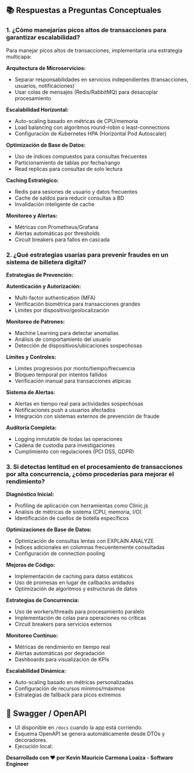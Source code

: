 ## 📚 Respuestas a Preguntas Conceptuales

### 1. ¿Cómo manejarías picos altos de transacciones para garantizar escalabilidad?

Para manejar picos altos de transacciones, implementaría una estrategia multicapa:

**Arquitectura de Microservicios:**
- Separar responsabilidades en servicios independientes (transacciones, usuarios, notificaciones)
- Usar colas de mensajes (Redis/RabbitMQ) para desacoplar procesamiento

**Escalabilidad Horizontal:**
- Auto-scaling basado en métricas de CPU/memoria
- Load balancing con algoritmos round-robin o least-connections
- Configuración de Kubernetes HPA (Horizontal Pod Autoscaler)

**Optimización de Base de Datos:**
- Uso de índices compuestos para consultas frecuentes
- Particionamiento de tablas por fecha/rango
- Read replicas para consultas de solo lectura

**Caching Estratégico:**
- Redis para sesiones de usuario y datos frecuentes
- Cache de saldos para reducir consultas a BD
- Invalidación inteligente de cache

**Monitoreo y Alertas:**
- Métricas con Prometheus/Grafana
- Alertas automáticas por thresholds
- Circuit breakers para fallos en cascada

### 2. ¿Qué estrategias usarías para prevenir fraudes en un sistema de billetera digital?

**Estrategias de Prevención:**

**Autenticación y Autorización:**
- Multi-factor authentication (MFA)
- Verificación biométrica para transacciones grandes
- Límites por dispositivo/geolocalización

**Monitoreo de Patrones:**
- Machine Learning para detectar anomalías
- Análisis de comportamiento del usuario
- Detección de dispositivos/ubicaciones sospechosas

**Límites y Controles:**
- Límites progresivos por monto/tiempo/frecuencia
- Bloqueo temporal por intentos fallidos
- Verificación manual para transacciones atípicas

**Sistema de Alertas:**
- Alertas en tiempo real para actividades sospechosas
- Notificaciones push a usuarios afectados
- Integración con sistemas externos de prevención de fraude

**Auditoría Completa:**
- Logging inmutable de todas las operaciones
- Cadena de custodia para investigaciones
- Cumplimiento con regulaciones (PCI DSS, GDPR)

### 3. Si detectas lentitud en el procesamiento de transacciones por alta concurrencia, ¿cómo procederías para mejorar el rendimiento?

**Diagnóstico Inicial:**
- Profiling de aplicación con herramientas como Clinic.js
- Análisis de métricas de sistema (CPU, memoria, I/O)
- Identificación de cuellos de botella específicos

**Optimizaciones de Base de Datos:**
- Optimización de consultas lentas con EXPLAIN ANALYZE
- Índices adicionales en columnas frecuentemente consultadas
- Configuración de connection pooling

**Mejoras de Código:**
- Implementación de caching para datos estáticos
- Uso de promesas en lugar de callbacks anidados
- Optimización de algoritmos y estructuras de datos

**Estrategias de Concurrencia:**
- Uso de workers/threads para procesamiento paralelo
- Implementación de colas para operaciones no críticas
- Circuit breakers para servicios externos

**Monitoreo Continuo:**
- Métricas de rendimiento en tiempo real
- Alertas automáticas por degradación
- Dashboards para visualización de KPIs

**Escalabilidad Dinámica:**
- Auto-scaling basado en métricas personalizadas
- Configuración de recursos mínimos/máximos
- Estrategias de fallback para picos extremos

## 📘 Swagger / OpenAPI

- UI disponible en `/docs` cuando la app está corriendo.
- Esquema OpenAPI se genera automáticamente desde DTOs y decoradores.
- Ejecución local:


**Desarrollado con ❤️ por Kevin Mauricio Carmona Loaiza - Software Engineer**